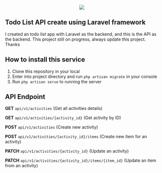 <p align="center"><img src="https://laravel.com/assets/img/components/logo-laravel.svg"></p>

## Todo List API create using Laravel framework

I created an todo list app with Laravel as the backend, and this is the API as the backend. This project still on progress, always update this project. Thanks

## How to install this service

1. Clone this repository in your local
2. Enter into project directory and run `php artisan migrate` in your console
3. Run `php artisan serve` to running the server


## API Endpoint
**GET** `api/v1/activities` (Get all activities details)

**GET** `api/v1/activities/{activity_id}` (Get activity by ID)

**POST** `api/v1/activities` (Create new activity)

**POST** `api/v1/activities/{activity_id}/items` (Create new item for an activity)

**PATCH** `api/v1/activities/{activity_id}` (Update an activity)

**PATCH** `api/v1/activities/{activity_id}/items/{item_id}` (Update an item from an activity)
